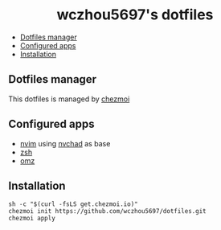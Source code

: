 <h1 align="center"> wczhou5697's dotfiles </h1>

- [Dotfiles manager](#dotfiles-manager) 
- [Configured apps](#configured-apps) 
- [Installation](#installation)


## Dotfiles manager

This dotfiles is managed by [chezmoi](https://www.chezmoi.io/)

## Configured apps

- [nvim](https://neovim.io/) using [nvchad](https://nvchad.com/)  as base
- [zsh](https://www.zsh.org/) 
- [omz](https://ohmyz.sh/) 

## Installation

```
sh -c "$(curl -fsLS get.chezmoi.io)"
chezmoi init https://github.com/wczhou5697/dotfiles.git
chezmoi apply
```
